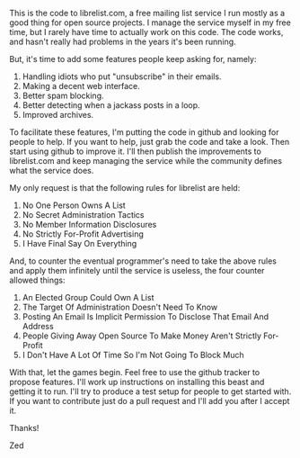 This is the code to librelist.com, a free mailing list service I run mostly 
as a good thing for open source projects.  I manage the service myself 
in my free time, but I rarely have time to actually work on this code.
The code works, and hasn't really had problems in the years it's been running.

But, it's time to add some features people keep asking for, namely:

1. Handling idiots who put "unsubscribe" in their emails.
2. Making a decent web interface.
3. Better spam blocking.
4. Better detecting when a jackass posts in a loop.
5. Improved archives.

To facilitate these features, I'm putting the code in github and looking
for people to help.  If you want to help, just grab the code and take a
look.  Then start using github to improve it.  I'll then publish the
improvements to librelist.com and keep managing the service while the
community defines what the service does.

My only request is that the following rules for librelist are held:

1. No One Person Owns A List
2. No Secret Administration Tactics
3. No Member Information Disclosures
4. No Strictly For-Profit Advertising
5. I Have Final Say On Everything

And, to counter the eventual programmer's need to take the above
rules and apply them infinitely until the service is useless, the 
four counter allowed things:

1. An Elected Group Could Own A List
2. The Target Of Administration Doesn't Need To Know
3. Posting An Email Is Implicit Permission To Disclose That Email And Address
4. People Giving Away Open Source To Make Money Aren't Strictly For-Profit
5. I Don't Have A Lot Of Time So I'm Not Going To Block Much

With that, let the games begin.  Feel free to use the github tracker to propose
features.  I'll work up instructions on installing this beast and getting it to run.
I'll try to produce a test setup for people to get started with.  If you want
to contribute just do a pull request and I'll add you after I accept it.

Thanks!

Zed

